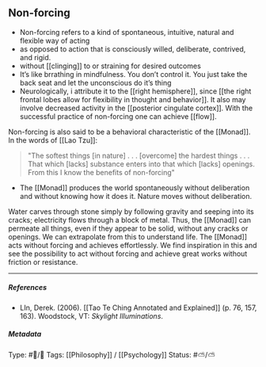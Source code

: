 ## Non-forcing  # 

- Non-forcing refers to a kind of spontaneous, intuitive, natural and flexible way of acting
- as opposed to action that is consciously willed, deliberate, contrived, and rigid.
- without [[clinging]] to or straining for desired outcomes
- It’s like brrathing in mindfulness. You don’t control it. You just take the back seat and let the unconscious do it’s thing
- Neurologically, i attribute it to the [[right hemisphere]], since [[the right frontal lobes allow for flexibility in thought and behavior]]. It also may involve decreased activity in the [[posterior cingulate cortex]]. With the successful practice of non-forcing one can achieve [[flow]]. 

Non-forcing is also said to be a behavioral characteristic of the [[Monad]]. In the words of [[Lao Tzu]]: 

> "The softest things [in nature] . . . [overcome] the hardest things . . . That which [lacks] substance enters into that which [lacks] openings. From this I know the benefits of non-forcing"

- The [[Monad]] produces the world spontaneously without deliberation and without knowing how it does it. Nature moves without deliberation.

Water carves through stone simply by following gravity and seeping into its cracks; electricity flows through a block of metal. Thus, the [[Monad]] can permeate all things, even if they appear to be solid, without any cracks or openings. We can extrapolate from this to understand life. The [[Monad]] acts without forcing and achieves effortlessly. We find inspiration in this and see the possibility to act without forcing and achieve great works without friction or resistance. 

___

##### References

- LIn, Derek. (2006). [[Tao Te Ching Annotated and Explained]] (p. 76, 157, 163). Woodstock, VT: _Skylight Illuminations_.

##### Metadata

Type:  #🔵/🔵 
Tags: [[Philosophy]] / [[Psychology]] 
Status: #⛅️/⛅️ 